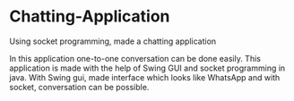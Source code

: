 # Chatting-Application
Using socket programming, made a chatting application 


In this application one-to-one conversation can be done easily. This application is made with the help of Swing GUI and socket programming in java.
With Swing gui, made interface which looks like WhatsApp and with socket, conversation can be possible.

